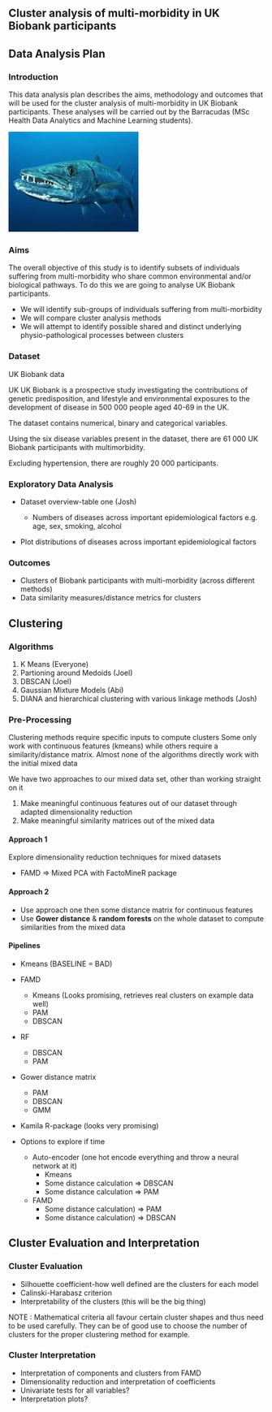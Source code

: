 ## Cluster analysis of multi-morbidity in UK Biobank participants

## Data Analysis Plan

### Introduction
  
  This data analysis plan describes the aims, methodology and outcomes that will be used for the cluster analysis of multi-morbidity in UK Biobank participants. These analyses will be carried out by the Barracudas (MSc Health Data Analytics and Machine Learning students).
  
 ![Barracuda](/Barracuda.png)
 
### Aims
  
  The overall objective of this study is to identify subsets of individuals suffering from multi-morbidity who share common environmental and/or biological pathways. To do this we are going to analyse UK Biobank participants.
  * We will identify sub-groups of individuals suffering from multi-morbidity
  * We will compare cluster analysis methods
  * We will attempt to identify possible shared and distinct underlying physio-pathological processes between clusters

### Dataset
  
  UK Biobank data
  
  UK UK Biobank is a prospective study investigating the contributions of genetic predisposition, and lifestyle and environmental exposures to the development of disease in 500 000 people aged 40-69 in the UK.

  The dataset contains numerical, binary and categorical variables.

  Using the six disease variables present in the dataset, there are 61 000 UK Biobank participants with multimorbidity.
  
  Excluding hypertension, there are roughly 20 000 participants.

### Exploratory Data Analysis
  
  * Dataset overview-table one (Josh)
    * Numbers of diseases across important epidemiological factors e.g. age, sex, smoking, alcohol
  
  * Plot distributions of diseases across important epidemiological factors
  
### Outcomes
  
  * Clusters of Biobank participants with multi-morbidity (across different methods)
  * Data similarity measures/distance metrics for clusters
  
## Clustering
  
### Algorithms
  
  1. K Means (Everyone)
  2. Partioning around Medoids (Joel)
  3. DBSCAN (Joel)
  4. Gaussian Mixture Models (Abi)
  5. DIANA and hierarchical clustering with various linkage methods (Josh)
  
### Pre-Processing
  
  Clustering methods require specific inputs to compute clusters
  Some only work with continuous features (kmeans) while others require a similarity/distance matrix.
  Almost none of the algorithms directly work with the initial mixed data
  
  We have two approaches to our mixed data set, other than working straight on it
  
  1. Make meaningful continuous features out of our dataset through adapted dimensionality reduction
  2. Make meaningful similarity matrices out of the mixed data
  
#### Approach 1
  
  Explore dimensionality reduction techniques for mixed datasets
  
  * FAMD => Mixed PCA with FactoMineR package
  
#### Approach 2
  
  * Use approach one then some distance matrix for continuous features
  * Use **Gower distance** & **random forests** on the whole dataset to compute similarities from the mixed data
  
#### Pipelines 
  
  * Kmeans (BASELINE = BAD)
  
  * FAMD 
    * Kmeans (Looks promising, retrieves real clusters on example data well)
    * PAM 
    * DBSCAN
    
  * RF
    * DBSCAN
    * PAM
 
  * Gower distance matrix 
    * PAM
    * DBSCAN
    * GMM
  
  * Kamila R-package (looks very promising)
  
  * Options to explore if time
  
    *  Auto-encoder (one hot encode everything and throw a neural network at it)
        * Kmeans
        * Some distance calculation => DBSCAN
        * Some distance calculation => PAM 
    * FAMD 
      * Some distance calculation) => PAM
      * Some distance calculation) => DBSCAN
        
## Cluster Evaluation and Interpretation
  
### Cluster Evaluation
  
  * Silhouette coefficient-how well defined are the clusters for each model
  * Calinski-Harabasz criterion
  * Interpretability of the clusters (this will be the big thing)
  
  NOTE : Mathematical criteria all favour certain cluster shapes and thus need to be used carefully. They can be of good use to choose the number of clusters
  for the proper clustering method for example.
  
### Cluster Interpretation
  
  * Interpretation of components and clusters from FAMD
  * Dimensionality reduction and interpretation of coefficients
  * Univariate tests for all variables?
  * Interpretation plots?

